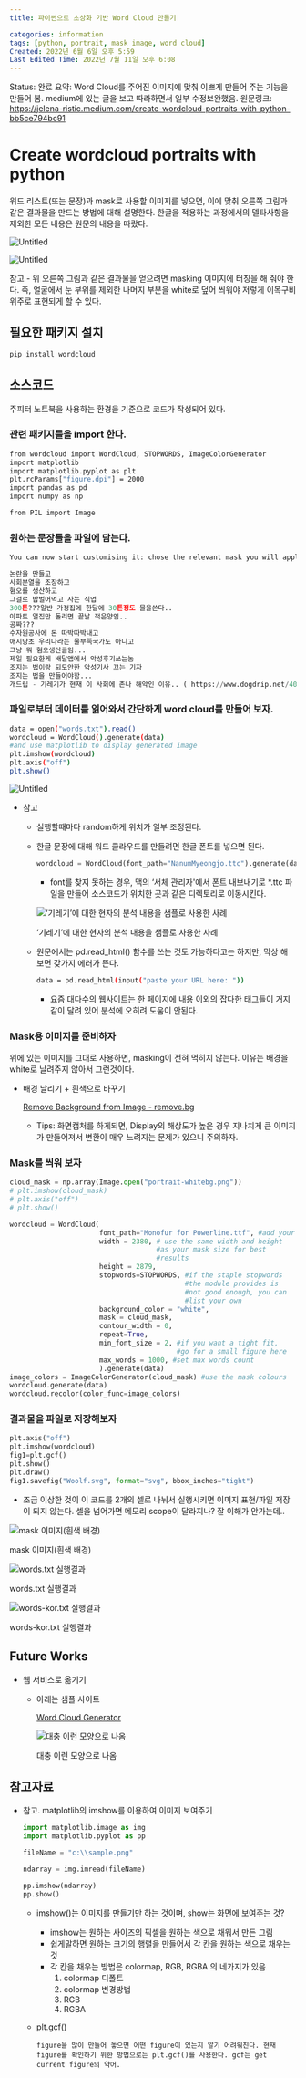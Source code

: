 ```yaml
---
title: 파이썬으로 초상화 기반 Word Cloud 만들기

categories: information
tags: [python, portrait, mask image, word cloud]
Created: 2022년 6월 6일 오후 5:59
Last Edited Time: 2022년 7월 11일 오후 6:08
---
```

Status: 완료
요약: Word Cloud를 주어진 이미지에 맞춰 이쁘게 만들어 주는 기능을 만들어 봄. medium에 있는 글을 보고 따라하면서 일부 수정보완했음.
원문링크: https://jelena-ristic.medium.com/create-wordcloud-portraits-with-python-bb5ce794bc91

# ****Create wordcloud portraits with python****

워드 리스트(또는 문장)과 mask로 사용할 이미지를 넣으면, 이에 맞춰 오른쪽 그림과 같은 결과물을 만드는 방법에 대해 설명한다. 한글을 적용하는 과정에서의 델타사항을 제외한 모든 내용은 원문의 내용을 따랐다.

![Untitled](/assets/images/2022-07-11-파이썬으로-초상화-기반-Word-Cloud-만들기/Untitled.png)

![Untitled](/assets/images/2022-07-11-파이썬으로-초상화-기반-Word-Cloud-만들기/Untitled%201.png)

참고 - 위 오른쪽 그림과 같은 결과물을 얻으려면 masking 이미지에 터칭을 해 줘야 한다. 즉, 얼굴에서 눈 부위를 제외한 나머지 부분을 white로 덮어 씌워야 저렇게 이목구비 위주로 표현되게 할 수 있다.

## 필요한 패키지 설치

```bash
pip install wordcloud 
```

## 소스코드

주피터 노트북을 사용하는 환경을 기준으로 코드가 작성되어 있다.

### 관련 패키지를을 import 한다.

```bash
from wordcloud import WordCloud, STOPWORDS, ImageColorGenerator
import matplotlib
import matplotlib.pyplot as plt
plt.rcParams["figure.dpi"] = 2000
import pandas as pd
import numpy as np

from PIL import Image
```

### 원하는 문장들을 파일에 담는다.

```bash
You can now start customising it: chose the relevant mask you will apply to model the final wordcloud. It is best to chose one that has a good amount of contrast to get the best out of your wordcloud, also the mask picture size is crucial if you want to get an output that you can blow up significantly without too much pixelation. The bigger the picture, the better the cloud
```

```python
논란을 만들고
사회분열을 조장하고
혐오를 생산하고
그걸로 밥벌어먹고 사는 직업
300톤???일반 가정집에 한달에 30톤정도 물을쓴다..
아파트 열집만 돌리면 끝날 적은양임..
공짜???
수자원공사에 돈 따박따박내고
애시당초 우리나라는 물부족국가도 아니고
그냥 뭐 혐오생산글임...
제일 필요한게 배달앱에서 악성후기쓰는놈 
조지는 법이랑 되도안한 악성기사 끄는 기자
조지는 법을 만들어야함...
개드립 - 기레기가 현재 이 사회에 존나 해악인 이유.. ( https://www.dogdrip.net/409779412 )
```

### 파일로부터 데이터를 읽어와서 간단하게 word cloud를 만들어 보자.

```bash
data = open("words.txt").read()
wordcloud = WordCloud().generate(data)
#and use matplotlib to display generated image
plt.imshow(wordcloud)
plt.axis("off")
plt.show()
```

![Untitled](/assets/images/2022-07-11-파이썬으로-초상화-기반-Word-Cloud-만들기/Untitled%202.png)

- 참고
    - 실행할때마다 random하게 위치가 일부 조정된다.
    - 한글 문장에 대해 워드 클라우드를 만들려면 한글 폰트를 넣으면 된다.
        
        ```python
        wordcloud = WordCloud(font_path="NanumMyeongjo.ttc").generate(data)
        ```
        
        - font를 찾지 못하는 경우, 맥의 ‘서체 관리자'에서 폰트 내보내기로 *.ttc  파일을 만들어 소스코드가 위치한 곳과 같은 디렉토리로 이동시킨다.
        
        ![‘기레기’에 대한 현자의 분석 내용을 샘플로 사용한 사례](/assets/images/2022-07-11-파이썬으로-초상화-기반-Word-Cloud-만들기/Untitled%203.png)
        
        ‘기레기’에 대한 현자의 분석 내용을 샘플로 사용한 사례
        
    - 원문에서는 pd.read_html() 함수를 쓰는 것도 가능하다고는 하지만, 막상 해 보면 갖가지 에러가 뜬다.
        
        ```bash
        data = pd.read_html(input("paste your URL here: "))
        ```
        
        - 요즘 대다수의 웹사이트는 한 페이지에 내용 이외의 잡다한 태그들이 거지같이 달려 있어 분석에 오히려 도움이 안된다.

### Mask용 이미지를 준비하자

위에 있는 이미지를 그대로 사용하면, masking이 전혀 먹히지 않는다. 이유는 배경을 white로 날려주지 않아서 그런것이다.

- 배경 날리기 + 흰색으로 바꾸기
    
    [Remove Background from Image - remove.bg](https://remove.bg)
    
    - Tips: 화면캡처를 하게되면, Display의 해상도가 높은 경우 지나치게 큰 이미지가 만들어져서 변환이 매우 느려지는 문제가 있으니 주의하자.

### Mask를 씌워 보자

```python
cloud_mask = np.array(Image.open("portrait-whitebg.png"))
# plt.imshow(cloud_mask)
# plt.axis("off")
# plt.show()

wordcloud = WordCloud(
                      font_path="Monofur for Powerline.ttf", #add your font here
                      width = 2380, # use the same width and height
                                    #as your mask size for best
                                    #results
                      height = 2879,
                      stopwords=STOPWORDS, #if the staple stopwords
                                           #the module provides is
                                           #not good enough, you can
                                           #list your own
                      background_color = "white",
                      mask = cloud_mask,
                      contour_width = 0,
                      repeat=True,
                      min_font_size = 2, #if you want a tight fit,
                                         #go for a small figure here
                      max_words = 1000, #set max words count
                      ).generate(data)
image_colors = ImageColorGenerator(cloud_mask) #use the mask colours
wordcloud.generate(data)
wordcloud.recolor(color_func=image_colors)

```

### 결과물을 파일로 저장해보자

```python
plt.axis("off")
plt.imshow(wordcloud)
fig1=plt.gcf()
plt.show()
plt.draw()
fig1.savefig("Woolf.svg", format="svg", bbox_inches="tight")
```

- 조금 이상한 것이 이 코드를 2개의 셀로 나눠서 실행시키면 이미지 표현/파일 저장이 되지 않는다. 셀을 넘어가면 메모리 scope이 달라지나? 잘 이해가 안가는데..

![mask 이미지(흰색 배경)](/assets/images/2022-07-11-파이썬으로-초상화-기반-Word-Cloud-만들기/Untitled%204.png)

mask 이미지(흰색 배경)

![words.txt 실행결과](/assets/images/2022-07-11-파이썬으로-초상화-기반-Word-Cloud-만들기/Untitled%205.png)

words.txt 실행결과

![words-kor.txt 실행결과](/assets/images/2022-07-11-파이썬으로-초상화-기반-Word-Cloud-만들기/Untitled%206.png)

words-kor.txt 실행결과

## Future Works

- 웹 서비스로 옮기기
    - 아래는 샘플 사이트
        
        [Word Cloud Generator](https://www.jasondavies.com/wordcloud/)
        
        ![대충 이런 모양으로 나옴](/assets/images/2022-07-11-파이썬으로-초상화-기반-Word-Cloud-만들기/Untitled%207.png)
        
        대충 이런 모양으로 나옴
        

## 참고자료

- 참고. matplotlib의 imshow를 이용하여 이미지 보여주기
    
    ```python
    import matplotlib.image as img
    import matplotlib.pyplot as pp
    
    fileName = "c:\\sample.png"
    
    ndarray = img.imread(fileName)
    
    pp.imshow(ndarray)
    pp.show()
    ```
    
    - imshow()는 이미지를 만들기만 하는 것이며, show는 화면에 보여주는 것?
        - imshow는 원하는 사이즈의 픽셀을 원하는 색으로 채워서 만든 그림
        - 쉽게말하면 원하는 크기의 행렬을 만들어서 각 칸을 원하는 색으로 채우는 것
        - 각 칸을 채우는 방법은 colormap, RGB, RGBA 의 네가지가 있음
            1. colormap 디폴트
            2. colormap 변경방법
            3. RGB
            4. RGBA
    - plt.gcf()
        
        ```
        figure을 많이 만들어 놓으면 어떤 figure이 있는지 알기 어려워진다. 현재 figure를 확인하기 위한 방법으로는 plt.gcf()를 사용한다. gcf는 get current figure의 약어.
        ```